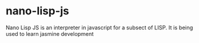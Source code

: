 # nano-lisp-js
Nano Lisp JS is an interpreter in javascript for a subsect of LISP. It is being used to learn jasmine development
